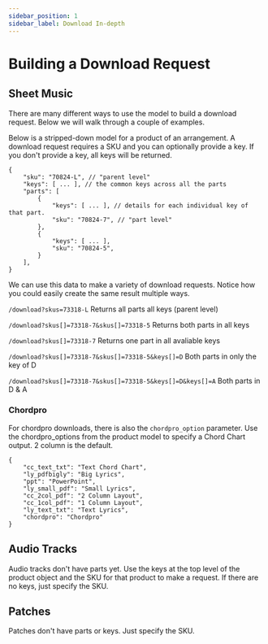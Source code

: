 ```yaml
---
sidebar_position: 1
sidebar_label: Download In-depth
---
```


# Building a Download Request

## Sheet Music

There are many different ways to use the model to build a download request. Below we will walk through a couple of examples.

Below is a stripped-down model for a product of an arrangement. A download request requires a SKU and you can optionally provide a key. If you don't provide a key, all keys will be returned.


```
{
    "sku": "70824-L", // "parent level"
    "keys": [ ... ], // the common keys across all the parts
    "parts": [
        {
            "keys": [ ... ], // details for each individual key of that part. 
            "sku": "70824-7", // "part level"
        },
        {
            "keys": [ ... ],
            "sku": "70824-5",
        }
    ],
}
```

We can use this data to make a variety of download requests. Notice how you could easily create the same result multiple ways.

`/download?skus=73318-L` Returns all parts all keys (parent level)

`/download?skus[]=73318-7&skus[]=73318-5` Returns both parts in all keys

`/download?skus[]=73318-7` Returns one part in all avaliable keys

`/download?skus[]=73318-7&skus[]=73318-5&keys[]=D` Both parts in only the key of D

`/download?skus[]=73318-7&skus[]=73318-5&keys[]=D&keys[]=A` Both parts in D & A


### Chordpro

For chordpro downloads, there is also the `chordpro_option` parameter. Use the chordpro_options from the product model to specify a Chord Chart output. 2 column is the default.
```
{
    "cc_text_txt": "Text Chord Chart",
    "ly_pdfbigly": "Big Lyrics",
    "ppt": "PowerPoint",
    "ly_small_pdf": "Small Lyrics",
    "cc_2col_pdf": "2 Column Layout",
    "cc_1col_pdf": "1 Column Layout",
    "ly_text_txt": "Text Lyrics",
    "chordpro": "Chordpro"
}
```

## Audio Tracks

Audio tracks don't have parts yet. Use the keys at the top level of the product object and the SKU for that product to make a request. If there are no keys, just specify the SKU.

## Patches

Patches don't have parts or keys. Just specify the SKU.